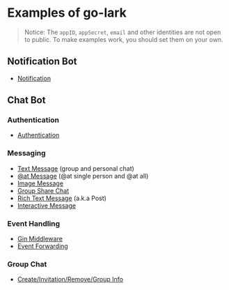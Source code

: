 # Examples of go-lark

> Notice: The `appID`, `appSecret`, `email` and other identities are not open to public. To make examples work, you should set them on your own.

## Notification Bot

- [Notification](/notification-message)

## Chat Bot

### Authentication

- [Authentication](/auth)

### Messaging

- [Text Message](/basic-message) (group and personal chat)
- [@at Message](/at-message) (@at single person and @at all)
- [Image Message](/image-message)
- [Group Share Chat](/share-chat)
- [Rich Text Message](/rich-text-message) (a.k.a Post)
- [Interactive Message](/interactive-message)


### Event Handling

- [Gin Middleware](/gin-middleware)
- [Event Forwarding](/event-forward)

### Group Chat

- [Create/Invitation/Remove/Group Info](/group)
